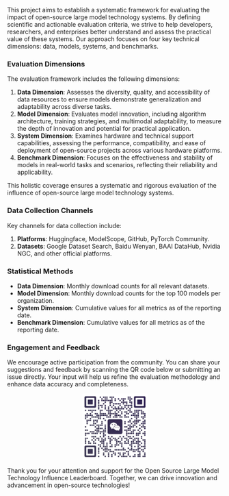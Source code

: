 This project aims to establish a systematic framework for evaluating the impact of open-source large model technology systems. By defining scientific and actionable evaluation criteria, we strive to help developers, researchers, and enterprises better understand and assess the practical value of these systems. Our approach focuses on four key technical dimensions: data, models, systems, and benchmarks.

### **Evaluation Dimensions**

The evaluation framework includes the following dimensions:

1. **Data Dimension**: Assesses the diversity, quality, and accessibility of data resources to ensure models demonstrate generalization and adaptability across diverse tasks.
2. **Model Dimension**: Evaluates model innovation, including algorithm architecture, training strategies, and multimodal adaptability, to measure the depth of innovation and potential for practical application.
3. **System Dimension**: Examines hardware and technical support capabilities, assessing the performance, compatibility, and ease of deployment of open-source projects across various hardware platforms.
4. **Benchmark Dimension**: Focuses on the effectiveness and stability of models in real-world tasks and scenarios, reflecting their reliability and applicability.

This holistic coverage ensures a systematic and rigorous evaluation of the influence of open-source large model technology systems.

### **Data Collection Channels**

Key channels for data collection include:

1. **Platforms**: Huggingface, ModelScope, GitHub, PyTorch Community.
2. **Datasets**: Google Dataset Search, Baidu Wenyan, BAAI DataHub, Nvidia NGC, and other official platforms.

### **Statistical Methods**

- **Data Dimension**: Monthly download counts for all relevant datasets.
- **Model Dimension**: Monthly download counts for the top 100 models per organization.
- **System Dimension**: Cumulative values for all metrics as of the reporting date.
- **Benchmark Dimension**: Cumulative values for all metrics as of the reporting date.

### **Engagement and Feedback**

We encourage active participation from the community. You can share your suggestions and feedback by scanning the QR code below or submitting an issue directly. Your input will help us refine the evaluation methodology and enhance data accuracy and completeness.

<div align=center>
<img src="./contract_logo.jpg" width="30%" height="30%">
</div>

Thank you for your attention and support for the Open Source Large Model Technology Influence Leaderboard. Together, we can drive innovation and advancement in open-source technologies!